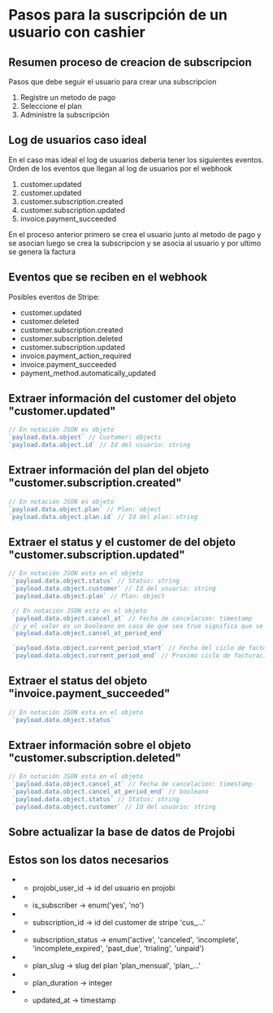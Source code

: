 # Pasos para la suscripción de un usuario con cashier

## Resumen proceso de creacion de subscripcion
Pasos que debe seguir el usuario para crear una subscripcion
1. Registre un metodo de pago
2. Seleccione el plan
3. Administre la subscripción

## Log de usuarios caso ideal
En el caso mas ideal el log de usuarios deberia tener los siguientes eventos.    
Orden de los eventos que llegan al log de usuarios por el webhook

1. customer.updated
2. customer.updated
3. customer.subscription.created
4. customer.subscription.updated
5. invoice.payment_succeeded

En el proceso anterior primero se crea el usuario junto al metodo de pago y se asocian
luego se crea la subscripcion y se asocia al usuario y por ultimo se genera la factura

## Eventos que se reciben en el webhook
Posibles eventos de Stripe:
* customer.updated
* customer.deleted
* customer.subscription.created
* customer.subscription.deleted
* customer.subscription.updated
* invoice.payment_action_required
* invoice.payment_succeeded
* payment_method.automatically_updated

## Extraer información del customer del objeto "customer.updated"
```js
// En notación JSON es objeto
`payload.data.object` // Customer: objects
`payload.data.object.id` // Id del usuario: string
```
## Extraer información del plan del objeto "customer.subscription.created"
```js
// En notación JSON es objeto
`payload.data.object.plan` // Plan: object
`payload.data.object.plan.id` // Id del plan: string
```
## Extraer el status y el customer de  del objeto "customer.subscription.updated"

```js
// En notación JSON esta en el objeto
 `payload.data.object.status` // Status: string
 `payload.data.object.customer` // Id del usuario: string
 `payload.data.object.plan` // Plan: object

 // En notación JSON esta en el objeto
 `payload.data.object.cancel_at` // Fecha de cancelacion: timestamp
 // y el valor es un booleano en caso de que sea true significa que se cancelo la subscripcion
 `payload.data.object.cancel_at_period_end`

 `payload.data.object.current_period_start` // Fecha del ciclo de facturacion actual: timestamp
 `payload.data.object.current_period_end` // Proximo ciclo de facturacion: timestamp
```

## Extraer el status del objeto "invoice.payment_succeeded"
```js
// En notación JSON esta en el objeto
 `payload.data.object.status`
```

## Extraer información sobre el objeto "customer.subscription.deleted"
```js
// En notación JSON esta en el objeto
 `payload.data.object.cancel_at` // Fecha de cancelacion: timestamp
 `payload.data.object.cancel_at_period_end` // booleano
 `payload.data.object.status` // Status: string
 `payload.data.object.customer` // Id del usuario: string
```

## Sobre actualizar la base de datos de Projobi

## Estos son los datos necesarios
* - projobi_user_id -> id del usuario en projobi
* - is_subscriber -> enum('yes', 'no')
* - subscription_id -> id del customer de stripe 'cus_...'
* - subscription_status -> enum('active', 'canceled', 'incomplete', 'incomplete_expired', 'past_due', 'trialing', 'unpaid')
* - plan_slug -> slug del plan 'plan_mensual', 'plan_...'
* - plan_duration -> integer
* - updated_at -> timestamp